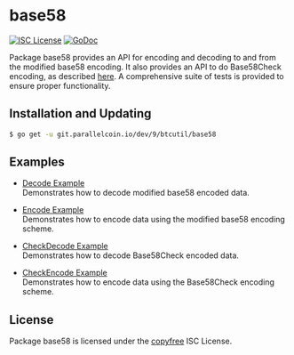 # base58

[![ISC License](http://img.shields.io/badge/license-ISC-blue.svg)](http://copyfree.org)
[![GoDoc](https://img.shields.io/badge/godoc-reference-blue.svg)](http://godoc.org/github.com/parallelcoin/9/btcutil/base58)

Package base58 provides an API for encoding and decoding to and from the modified base58 encoding. It also provides an API to do Base58Check encoding, as described [here](https://en.bitcoin.it/wiki/Base58Check_encoding). A comprehensive suite of tests is provided to ensure proper functionality.

## Installation and Updating

```bash
$ go get -u git.parallelcoin.io/dev/9/btcutil/base58
```

## Examples

- [Decode Example](http://godoc.org/git.parallelcoin.io/dev/9/base58#example-Decode)  
  Demonstrates how to decode modified base58 encoded data.

- [Encode Example](http://godoc.org/git.parallelcoin.io/dev/9/base58#example-Encode)  
  Demonstrates how to encode data using the modified base58 encoding scheme.

- [CheckDecode Example](http://godoc.org/git.parallelcoin.io/dev/9/base58#example-CheckDecode)  
  Demonstrates how to decode Base58Check encoded data.

- [CheckEncode Example](http://godoc.org/git.parallelcoin.io/dev/9/base58#example-CheckEncode)  
  Demonstrates how to encode data using the Base58Check encoding scheme.

## License

Package base58 is licensed under the [copyfree](http://copyfree.org) ISC
License.
